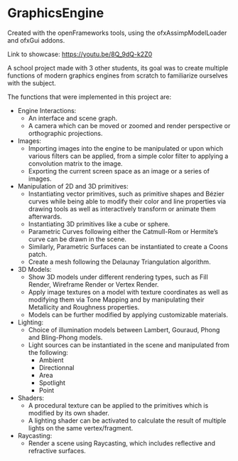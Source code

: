 # GraphicsEngine

Created with the openFrameworks tools, using the ofxAssimpModelLoader and ofxGui addons.

Link to showcase: https://youtu.be/8Q_9dQ-k2Z0

A school project made with 3 other students, its goal was to create multiple functions of modern graphics engines from scratch to familiarize ourselves with the subject.

The functions that were implemented in this project are:
  - Engine Interactions:
    - An interface and scene graph.
    - A camera which can be moved or zoomed and render perspective or orthographic projections.
  - Images:
    -  Importing images into the engine to be manipulated or upon which various filters can be applied, from a simple color filter to applying a convolution matrix to the image.
    -  Exporting the current screen space as an image or a series of images.
  - Manipulation of 2D and 3D primitives:
    -  Instantiating vector primitives, such as primitive shapes and Bézier curves while being able to modify their color and line properties via drawing tools as well as interactively transform or animate them afterwards.
    -  Instantiating 3D primitives like a cube or sphere.
    -  Parametric Curves following either the Catmull-Rom or Hermite’s curve can be drawn in the scene.
    -  Similarly, Parametric Surfaces can be instantiated to create a Coons patch.
    -  Create a mesh following the Delaunay Triangulation algorithm.
  - 3D Models:
    -  Show 3D models under different rendering types, such as Fill Render, Wireframe Render or Vertex Render.
    -  Apply image textures on a model with texture coordinates as well as modifying them via Tone Mapping and by manipulating their Metallicity and Roughness properties.
    -  Models can be further modified by applying customizable materials.
  - Lighting:
    - Choice of illumination models between Lambert, Gouraud, Phong and Bling-Phong models.
    - Light sources can be instantiated in the scene and manipulated from the following:
      - Ambient
      - Directionnal
      - Area
      - Spotlight
      - Point
  - Shaders:
    - A procedural texture can be applied to the primitives which is modified by its own shader.
    - A lighting shader can be activated to calculate the result of multiple lights on the same vertex/fragment.
  - Raycasting:
    - Render a scene using Raycasting, which includes reflective and refractive surfaces.
  
